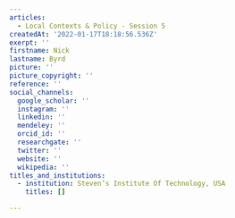 ```yaml
---
articles:
  - Local Contexts & Policy - Session 5
createdAt: '2022-01-17T18:18:56.536Z'
exerpt: ''
firstname: Nick
lastname: Byrd
picture: ''
picture_copyright: ''
reference: ''
social_channels:
  google_scholar: ''
  instagram: ''
  linkedin: ''
  mendeley: ''
  orcid_id: ''
  researchgate: ''
  twitter: ''
  website: ''
  wikipedia: ''
titles_and_institutions:
  - institution: Steven’s Institute Of Technology, USA
    titles: []

---
```

